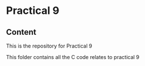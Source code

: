 # Practical 9

## Content
This is the repository for Practical 9 

This folder contains all the C code relates to practical 9

